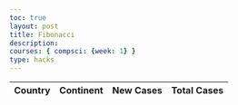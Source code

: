 ```yaml
---
toc: true
layout: post
title: Fibonacci
description: 
courses: { compsci: {week: 1} }
type: hacks
---
```


<head>
    <link rel="stylesheet" type="text/css" href="https://cdn.datatables.net/1.13.4/css/jquery.dataTables.min.css">
    <script type="text/javascript" language="javascript" src="https://code.jquery.com/jquery-3.6.0.min.js"></script>
    <script>var define = null;</script>
    <script type="text/javascript" language="javascript" src="https://cdn.datatables.net/1.13.4/js/jquery.dataTables.min.js"></script>
</head>
<body>
    <table id="covidTable" class="display" style="width:100%">
        <thead>
            <tr>
                <th>Country</th>
                <th>Continent</th>
                <th>New Cases</th>
                <th>Total Cases</th>
            </tr>
        </thead>
        <tbody>
        </tbody>
    </table>
    <script>
        const settings = {
            async: true,
            crossDomain: true,
            url: 'https://covid-193.p.rapidapi.com/statistics',
            method: 'GET',
            headers: {
                'X-RapidAPI-Key': '1748ee8916mshe4a05c6edb7af0ap1399f4jsn23f82b0ddfa3',
                'X-RapidAPI-Host': 'covid-193.p.rapidapi.com'
            }
        };
        $.ajax(settings).done(function (response) {
            console.log(response);
            if (response && response.response) {
                const data = response.response;
                const table = $('#covidTable').DataTable({
                    data: data,
                    columns: [
                        { data: 'country' },
                        { data: 'continent' },
                        { data: 'cases.new' },
                        { data: 'cases.total' },
                    ]
                });
            }
        });
    </script>
</body>
